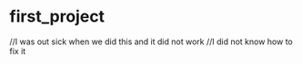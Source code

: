 # first_project
//I was out sick when we did this and it did not work
//I did not know how to fix it 

